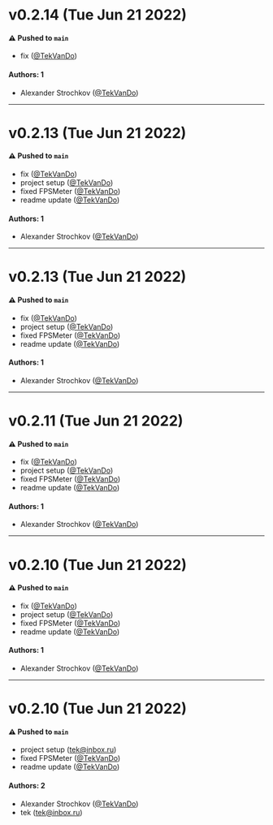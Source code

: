 # v0.2.14 (Tue Jun 21 2022)

#### ⚠️ Pushed to `main`

- fix ([@TekVanDo](https://github.com/TekVanDo))

#### Authors: 1

- Alexander Strochkov ([@TekVanDo](https://github.com/TekVanDo))

---

# v0.2.13 (Tue Jun 21 2022)

#### ⚠️ Pushed to `main`

- fix ([@TekVanDo](https://github.com/TekVanDo))
- project setup ([@TekVanDo](https://github.com/TekVanDo))
- fixed FPSMeter ([@TekVanDo](https://github.com/TekVanDo))
- readme update ([@TekVanDo](https://github.com/TekVanDo))

#### Authors: 1

- Alexander Strochkov ([@TekVanDo](https://github.com/TekVanDo))

---

# v0.2.13 (Tue Jun 21 2022)

#### ⚠️ Pushed to `main`

- fix ([@TekVanDo](https://github.com/TekVanDo))
- project setup ([@TekVanDo](https://github.com/TekVanDo))
- fixed FPSMeter ([@TekVanDo](https://github.com/TekVanDo))
- readme update ([@TekVanDo](https://github.com/TekVanDo))

#### Authors: 1

- Alexander Strochkov ([@TekVanDo](https://github.com/TekVanDo))

---

# v0.2.11 (Tue Jun 21 2022)

#### ⚠️ Pushed to `main`

- fix ([@TekVanDo](https://github.com/TekVanDo))
- project setup ([@TekVanDo](https://github.com/TekVanDo))
- fixed FPSMeter ([@TekVanDo](https://github.com/TekVanDo))
- readme update ([@TekVanDo](https://github.com/TekVanDo))

#### Authors: 1

- Alexander Strochkov ([@TekVanDo](https://github.com/TekVanDo))

---

# v0.2.10 (Tue Jun 21 2022)

#### ⚠️ Pushed to `main`

- fix ([@TekVanDo](https://github.com/TekVanDo))
- project setup ([@TekVanDo](https://github.com/TekVanDo))
- fixed FPSMeter ([@TekVanDo](https://github.com/TekVanDo))
- readme update ([@TekVanDo](https://github.com/TekVanDo))

#### Authors: 1

- Alexander Strochkov ([@TekVanDo](https://github.com/TekVanDo))

---

# v0.2.10 (Tue Jun 21 2022)

#### ⚠️ Pushed to `main`

- project setup (tek@inbox.ru)
- fixed FPSMeter ([@TekVanDo](https://github.com/TekVanDo))
- readme update ([@TekVanDo](https://github.com/TekVanDo))

#### Authors: 2

- Alexander Strochkov ([@TekVanDo](https://github.com/TekVanDo))
- tek (tek@inbox.ru)
